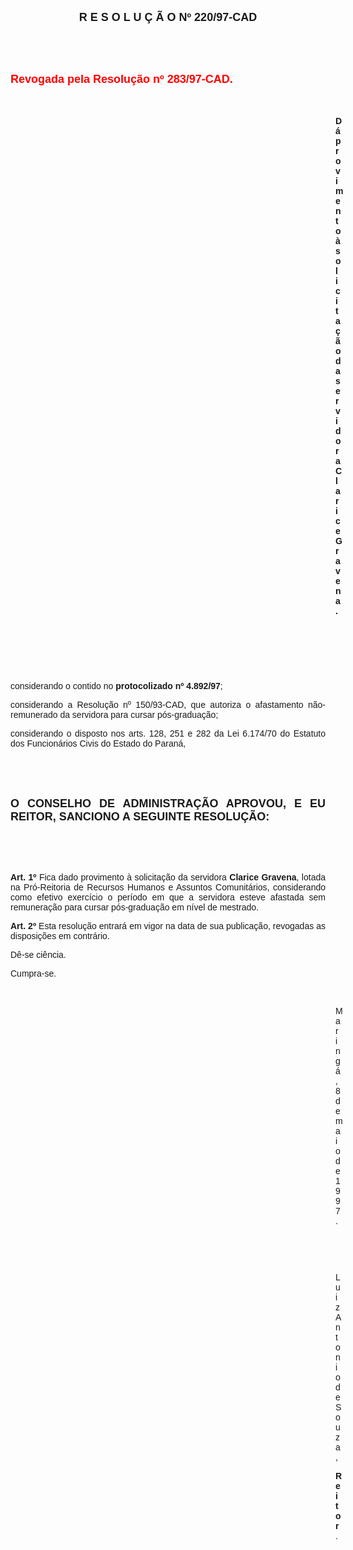<BODY>

<B><FONT FACE="Arial" SIZE=4><P ALIGN="CENTER">R E S O L U &Ccedil; &Atilde; O   Nº 220/97-CAD</P>
</B></FONT><FONT FACE="Arial">
<P>&nbsp;</P>
<P>&nbsp;</P>
</FONT><B><FONT FACE="Arial" SIZE=4 COLOR="#ff0000"><P>Revogada pela Resolu&ccedil;&atilde;o nº 283/97-CAD.</P>
</B></FONT><FONT FACE="Arial">
<P>&nbsp;</P><DIR>
<DIR>
<DIR>
<DIR>
<DIR>
<DIR>
<DIR>
<DIR>
<DIR>
<DIR>
<DIR>
<DIR>
<DIR>

<B><P ALIGN="JUSTIFY">D&aacute; provimento &agrave; solicita&ccedil;&atilde;o da servidora Clarice Gravena.</P>

</B><P>&nbsp;</P>
<P>&nbsp;</P>
<P>&nbsp;</P></DIR>
</DIR>
</DIR>
</DIR>
</DIR>
</DIR>
</DIR>
</DIR>
</DIR>
</DIR>
</DIR>
</DIR>
</DIR>

<P>&#9;&#9;considerando o contido no <B>protocolizado nº 4.892/97</B>;</P>
<P ALIGN="JUSTIFY">&#9;&#9;considerando a Resolu&ccedil;&atilde;o nº 150/93-CAD, que autoriza o afastamento n&atilde;o-remunerado da servidora para cursar p&oacute;s-gradua&ccedil;&atilde;o;</P>
<P ALIGN="JUSTIFY">&#9;&#9;considerando o disposto nos arts. 128, 251 e 282 da Lei 6.174/70 do Estatuto dos Funcion&aacute;rios Civis do Estado do Paran&aacute;,</P>

<P ALIGN="JUSTIFY">&nbsp;</P>
<P ALIGN="JUSTIFY">&nbsp;</P>
</FONT><B><FONT FACE="Arial" SIZE=4><P ALIGN="JUSTIFY">O CONSELHO DE ADMINISTRA&Ccedil;&Atilde;O APROVOU, E EU REITOR, SANCIONO A SEGUINTE RESOLU&Ccedil;&Atilde;O:</P>
</B></FONT><FONT FACE="Arial"><P ALIGN="JUSTIFY"></P>
<P ALIGN="JUSTIFY">&nbsp;</P>
<P ALIGN="JUSTIFY">&nbsp;</P>
<P ALIGN="JUSTIFY">&#9;&#9;<B>Art. 1º </B>Fica dado provimento &agrave; solicita&ccedil;&atilde;o da servidora <B>Clarice Gravena</B>, lotada na Pr&oacute;-Reitoria de Recursos Humanos e Assuntos Comunit&aacute;rios, considerando como efetivo exerc&iacute;cio o per&iacute;odo em que a servidora esteve afastada sem remunera&ccedil;&atilde;o para cursar p&oacute;s-gradua&ccedil;&atilde;o em n&iacute;vel de mestrado.</P>
<P ALIGN="JUSTIFY">&#9;&#9;<B>Art. 2º</B> Esta resolu&ccedil;&atilde;o entrar&aacute; em vigor na data de sua publica&ccedil;&atilde;o, revogadas as disposi&ccedil;&otilde;es em contr&aacute;rio.</P>
<P>&#9;&#9;D&ecirc;-se ci&ecirc;ncia.</P>
<P>&#9;&#9;Cumpra-se.</P>

<P>&nbsp;</P><DIR>
<DIR>
<DIR>
<DIR>
<DIR>
<DIR>
<DIR>
<DIR>
<DIR>
<DIR>
<DIR>
<DIR>
<DIR>

<P>Maring&aacute;, 8 de maio de 1997.</P>

<P>&nbsp;</P>
<P>&nbsp;</P>
<P>Luiz Antonio de Souza,</P>
<B><P>Reitor</B>.</P>

</FONT><FONT FACE="Arial" SIZE=2><P>&nbsp;</P></DIR>
</DIR>
</DIR>
</DIR>
</DIR>
</DIR>
</DIR>
</DIR>
</DIR>
</DIR>
</DIR>
</DIR>
</DIR>
</FONT></BODY>
